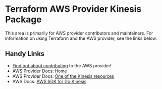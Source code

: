 # Terraform AWS Provider Kinesis Package

This area is primarily for AWS provider contributors and maintainers. For information on _using_ Terraform and the AWS provider, see the links below.


## Handy Links
* [Find out about contributing](../../../docs/contributing) to the AWS provider!
* AWS Provider Docs: [Home](https://registry.terraform.io/providers/hashicorp/aws/latest/docs)
* AWS Provider Docs: [One of the Kinesis resources](https://registry.terraform.io/providers/hashicorp/aws/latest/docs/resources/kinesis_stream)
* AWS Docs: [AWS SDK for Go Kinesis](https://docs.aws.amazon.com/sdk-for-go/api/service/kinesis/)
